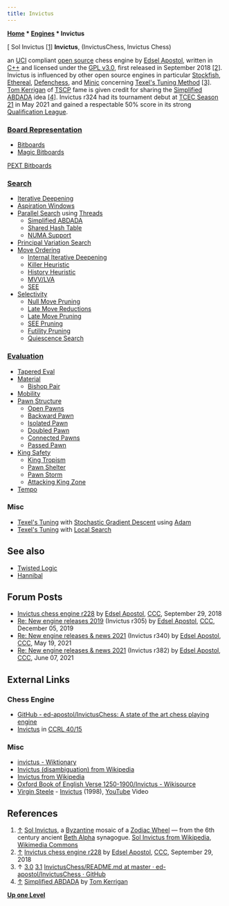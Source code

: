 ```yaml
---
title: Invictus
---
```

**[Home](Home "Home") \* [Engines](Engines "Engines") \* Invictus**



[ Sol Invictus <a id="cite-note-1" href="#cite-ref-1">[1]</a>
**Invictus**, (InvictusChess, Invictus Chess)  

an [UCI](UCI "UCI") compliant [open source](Category:Open_Source "Category:Open Source") chess engine by [Edsel Apostol](Edsel_Apostol "Edsel Apostol"), written in [C++](Cpp "Cpp") and licensed under the [GPL v3.0](Free_Software_Foundation#GPL "Free Software Foundation"), first released in September 2018 <a id="cite-note-2" href="#cite-ref-2">[2]</a>. 
Invictus is influenced by other open source engines in particular [Stockfish](Stockfish "Stockfish"), [Ethereal](Ethereal "Ethereal"), [Defenchess](Defenchess "Defenchess"), and [Minic](Minic "Minic") concerning [Texel's Tuning Method](Texel%27s_Tuning_Method "Texel's Tuning Method") [[3]](#cite-note-readme-3).
[Tom Kerrigan](Tom_Kerrigan "Tom Kerrigan") of [TSCP](TSCP "TSCP") fame is given credit for sharing the [Simplified ABDADA](ABDADA "ABDADA") idea <a id="cite-note-4" href="#cite-ref-4">[4]</a>. 
Invictus r324 had its tournament debut at [TCEC Season 21](TCEC_Season_21 "TCEC Season 21") in May 2021 and gained a respectable 50% score in its strong [Qualification League](TCEC_Season_21#Qual "TCEC Season 21"). 



### [Board Representation](Board_Representation "Board Representation")


* [Bitboards](Bitboards "Bitboards")
* [Magic Bitboards](Magic_Bitboards "Magic Bitboards")


 [PEXT Bitboards](BMI2#PEXTBitboards "BMI2") 
### [Search](Search "Search")


* [Iterative Deepening](Iterative_Deepening "Iterative Deepening")
* [Aspiration Windows](Aspiration_Windows "Aspiration Windows")
* [Parallel Search](Parallel_Search "Parallel Search") using [Threads](Thread "Thread")
	+ [Simplified ABDADA](ABDADA "ABDADA")
	+ [Shared Hash Table](Shared_Hash_Table "Shared Hash Table")
	+ [NUMA Support](NUMA "NUMA")
* [Principal Variation Search](Principal_Variation_Search "Principal Variation Search")
* [Move Ordering](Move_Ordering "Move Ordering")
	+ [Internal Iterative Deepening](Internal_Iterative_Deepening "Internal Iterative Deepening")
	+ [Killer Heuristic](Killer_Heuristic "Killer Heuristic")
	+ [History Heuristic](History_Heuristic "History Heuristic")
	+ [MVV/LVA](MVV-LVA "MVV-LVA")
	+ [SEE](Static_Exchange_Evaluation "Static Exchange Evaluation")
* [Selectivity](Selectivity "Selectivity")
	+ [Null Move Pruning](Null_Move_Pruning "Null Move Pruning")
	+ [Late Move Reductions](Late_Move_Reductions "Late Move Reductions")
	+ [Late Move Pruning](Futility_Pruning#MoveCountBasedPruning "Futility Pruning")
	+ [SEE Pruning](Static_Exchange_Evaluation "Static Exchange Evaluation")
	+ [Futility Pruning](Futility_Pruning "Futility Pruning")
	+ [Quiescence Search](Quiescence_Search "Quiescence Search")


### [Evaluation](Evaluation "Evaluation")


* [Tapered Eval](Tapered_Eval "Tapered Eval")
* [Material](Material "Material")
	+ [Bishop Pair](Bishop_Pair "Bishop Pair")
* [Mobility](Mobility "Mobility")
* [Pawn Structure](Pawn_Structure "Pawn Structure")
	+ [Open Pawns](Open_Pawns_(Bitboards) "Open Pawns (Bitboards)")
	+ [Backward Pawn](Backward_Pawn "Backward Pawn")
	+ [Isolated Pawn](Isolated_Pawn "Isolated Pawn")
	+ [Doubled Pawn](Doubled_Pawn "Doubled Pawn")
	+ [Connected Pawns](Connected_Pawns "Connected Pawns")
	+ [Passed Pawn](Passed_Pawn "Passed Pawn")
* [King Safety](King_Safety "King Safety")
	+ [King Tropism](King_Safety#KingTropism "King Safety")
	+ [Pawn Shelter](King_Safety#PawnShield "King Safety")
	+ [Pawn Storm](King_Safety#PawnStorm "King Safety")
	+ [Attacking King Zone](King_Safety#Attacking "King Safety")
* [Tempo](Tempo "Tempo")


### Misc


* [Texel's Tuning](Texel%27s_Tuning_Method "Texel's Tuning Method") with [Stochastic Gradient Descent](https://en.wikipedia.org/wiki/Stochastic_gradient_descent) using [Adam](https://en.wikipedia.org/wiki/Stochastic_gradient_descent#Adam)
* [Texel's Tuning](Texel%27s_Tuning_Method "Texel's Tuning Method") with [Local Search](https://en.wikipedia.org/wiki/Local_search_(optimization))


## See also


* [Twisted Logic](Twisted_Logic "Twisted Logic")
* [Hannibal](Hannibal "Hannibal")


## Forum Posts


* [Invictus chess engine r228](http://www.talkchess.com/forum3/viewtopic.php?f=2&t=68538) by [Edsel Apostol](Edsel_Apostol "Edsel Apostol"), [CCC](CCC "CCC"), September 29, 2018
* [Re: New engine releases 2019](http://www.talkchess.com/forum3/viewtopic.php?f=2&t=69754&start=409) (Invictus r305) by [Edsel Apostol](Edsel_Apostol "Edsel Apostol"), [CCC](CCC "CCC"), December 05, 2019
* [Re: New engine releases & news 2021](http://www.talkchess.com/forum3/viewtopic.php?f=2&t=76209&start=344) (Invictus r340) by [Edsel Apostol](Edsel_Apostol "Edsel Apostol"), [CCC](CCC "CCC"), May 19, 2021
* [Re: New engine releases & news 2021](http://www.talkchess.com/forum3/viewtopic.php?f=2&t=76209&start=406) (Invictus r382) by [Edsel Apostol](Edsel_Apostol "Edsel Apostol"), [CCC](CCC "CCC"), June 07, 2021


## External Links


### Chess Engine


* [GitHub - ed-apostol/InvictusChess: A state of the art chess playing engine](https://github.com/ed-apostol/InvictusChess)
* [Invictus](https://ccrl.chessdom.com/ccrl/4040/cgi/compare_engines.cgi?family=Invictus&print=Rating+list&print=Results+table&print=LOS+table&print=Ponder+hit+table&print=Eval+difference+table&print=Comopp+gamenum+table&print=Overlap+table&print=Score+with+common+opponents) in [CCRL 40/15](CCRL "CCRL")


### Misc


* [invictus - Wiktionary](https://en.wiktionary.org/wiki/invictus)
* [Invictus (disambiguation) from Wikipedia](https://en.wikipedia.org/wiki/Invictus_(disambiguation))
* [Invictus from Wikipedia](https://en.wikipedia.org/wiki/Invictus)
* [Oxford Book of English Verse 1250-1900/Invictus - Wikisource](https://en.wikisource.org/wiki/Oxford_Book_of_English_Verse_1250-1900/Invictus)
* [Virgin Steele](https://en.wikipedia.org/wiki/Virgin_Steele) - [Invictus](https://en.wikipedia.org/wiki/Invictus_(Virgin_Steele_album)) (1998), [YouTube](https://en.wikipedia.org/wiki/YouTube) Video


 
## References


1. <a id="cite-ref-1" href="#cite-note-1">↑</a> [Sol Invictus](https://commons.wikimedia.org/wiki/File:Beit_alfa01.jpg), a [Byzantine](https://en.wikipedia.org/wiki/Byzantine_art) mosaic of a [Zodiac Wheel](https://en.wikipedia.org/wiki/Astrological_sign) — from the 6th century ancient [Beth Alpha](https://en.wikipedia.org/wiki/Beth_Alpha) synagogue. [Sol Invictus from Wikipedia](https://en.wikipedia.org/wiki/Sol_Invictus), [Wikimedia Commons](https://en.wikipedia.org/wiki/Wikimedia_Commons)
2. <a id="cite-ref-2" href="#cite-note-2">↑</a> [Invictus chess engine r228](http://www.talkchess.com/forum3/viewtopic.php?f=2&t=68538) by [Edsel Apostol](Edsel_Apostol "Edsel Apostol"), [CCC](CCC "CCC"), September 29, 2018
3. ↑ [3.0](#cite-ref-readme-3-0) [3.1](#cite-ref-readme-3-1) [InvictusChess/README.md at master · ed-apostol/InvictusChess · GitHub](https://github.com/ed-apostol/InvictusChess/blob/master/README.md)
4. <a id="cite-ref-4" href="#cite-note-4">↑</a> [Simplified ABDADA](http://www.tckerrigan.com/Chess/Parallel_Search/Simplified_ABDADA/) by [Tom Kerrigan](Tom_Kerrigan "Tom Kerrigan")

**[Up one Level](Engines "Engines")**







 
